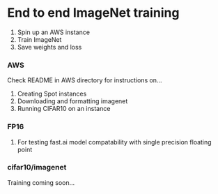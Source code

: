 # End to end ImageNet training

1. Spin up an AWS instance
2. Train ImageNet
3. Save weights and loss

### AWS
Check README in AWS directory for instructions on...
1. Creating Spot instances
2. Downloading and formatting imagenet
3. Running CIFAR10 on an instance

### FP16
1. For testing fast.ai model compatability with single precision floating point

### cifar10/imagenet
Training coming soon...